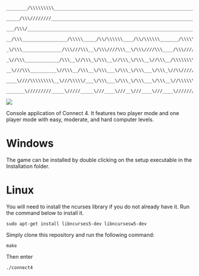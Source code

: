 ```
________/\\\\\\\\\___________________________________________________________________________________________________________/\\\____        
 _____/\\\////////__________________________________________________________________________________________________________/\\\\\____       
  ___/\\\/______________________________________________________________________________________/\\\_______________________/\\\/\\\____      
   __/\\\_________________/\\\\\_____/\\/\\\\\\____/\\/\\\\\\_______/\\\\\\\\______/\\\\\\\\__/\\\\\\\\\\\________________/\\\/\/\\\____     
    _\/\\\_______________/\\\///\\\__\/\\\////\\\__\/\\\////\\\____/\\\/////\\\___/\\\//////__\////\\\////_______________/\\\/__\/\\\____    
     _\//\\\_____________/\\\__\//\\\_\/\\\__\//\\\_\/\\\__\//\\\__/\\\\\\\\\\\___/\\\____________\/\\\_________________/\\\\\\\\\\\\\\\\_   
      __\///\\\__________\//\\\__/\\\__\/\\\___\/\\\_\/\\\___\/\\\_\//\\///////___\//\\\___________\/\\\_/\\____________\///////////\\\//__  
       ____\////\\\\\\\\\__\///\\\\\/___\/\\\___\/\\\_\/\\\___\/\\\__\//\\\\\\\\\\__\///\\\\\\\\____\//\\\\\_______________________\/\\\____ 
        _______\/////////_____\/////_____\///____\///__\///____\///____\//////////_____\////////______\/////________________________\///_____
```

<a href="https://github.com/tjunruh/Connect_4/actions/workflows/pipeline.yml"><img src="https://img.shields.io/github/actions/workflow/status/tjunruh/Connect_4/pipeline.yml?label=build&branch=main"></a>

Console application of Connect 4. It features two player mode and one player mode with easy, moderate, and hard computer levels.

# Windows

The game can be installed by double clicking on the setup executable in the Installation folder.

# Linux

You will need to install the ncurses library if you do not already have it. Run the command below to install it.

```shell
sudo apt-get install libncurses5-dev libncursesw5-dev
```

Simply clone this repository and run the following command:

```shell
make
```

Then enter

```shell
./connect4
```
